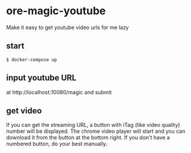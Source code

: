# ore-magic-youtube

Make it easy to get youtube video urls for me lazy

## start
```
$ docker-compose up
```

## input youtube URL
at http://localhost:10080/magic and submit

## get video
If you can get the streaming URL, a button with iTag (like video quality) number will be displayed.
The chrome video player will start and you can download it from the button at the bottom right.
If you don't have a numbered button, do your best manually.